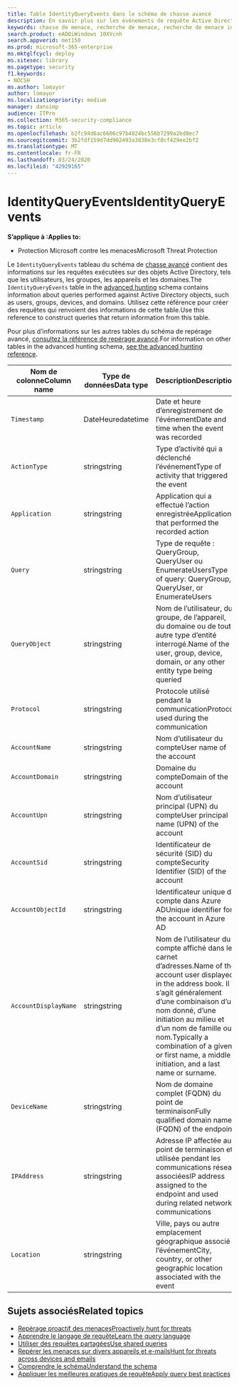 ```yaml
---
title: Table IdentityQueryEvents dans le schéma de chasse avancé
description: En savoir plus sur les événements de requête Active Directory dans la table IdentityQueryEvents du schéma de chasse avancé
keywords: chasse de menace, recherche de menace, recherche de menace informatique, protection contre les menaces Microsoft, Microsoft 365, MTP, M365, recherche, requête, télémétrie, référence de schéma, Kusto, table, colonne, type de données, description, IdentityQueryEvents, Azure AD, Active Directory, Azure ATP, identités, requêtes LDAP
search.product: eADQiWindows 10XVcnh
search.appverid: met150
ms.prod: microsoft-365-enterprise
ms.mktglfcycl: deploy
ms.sitesec: library
ms.pagetype: security
f1.keywords:
- NOCSH
ms.author: lomayor
author: lomayor
ms.localizationpriority: medium
manager: dansimp
audience: ITPro
ms.collection: M365-security-compliance
ms.topic: article
ms.openlocfilehash: b2fc94d6ac6606c97b4824bc556b7299a2bd8ec7
ms.sourcegitcommit: 3b2fdf159d7dd962493a3838e3cf0cf429ee2bf2
ms.translationtype: MT
ms.contentlocale: fr-FR
ms.lasthandoff: 03/24/2020
ms.locfileid: "42929165"
---
```

# <a name="identityqueryevents"></a><span data-ttu-id="f283f-104">IdentityQueryEvents</span><span class="sxs-lookup"><span data-stu-id="f283f-104">IdentityQueryEvents</span></span>

<span data-ttu-id="f283f-105">**S’applique à :**</span><span class="sxs-lookup"><span data-stu-id="f283f-105">**Applies to:**</span></span>
- <span data-ttu-id="f283f-106">Protection Microsoft contre les menaces</span><span class="sxs-lookup"><span data-stu-id="f283f-106">Microsoft Threat Protection</span></span>

<span data-ttu-id="f283f-107">Le `IdentityQueryEvents` tableau du schéma de [chasse avancé](advanced-hunting-overview.md) contient des informations sur les requêtes exécutées sur des objets Active Directory, tels que les utilisateurs, les groupes, les appareils et les domaines.</span><span class="sxs-lookup"><span data-stu-id="f283f-107">The `IdentityQueryEvents` table in the [advanced hunting](advanced-hunting-overview.md) schema contains information about queries performed against Active Directory objects, such as users, groups, devices, and domains.</span></span> <span data-ttu-id="f283f-108">Utilisez cette référence pour créer des requêtes qui renvoient des informations de cette table.</span><span class="sxs-lookup"><span data-stu-id="f283f-108">Use this reference to construct queries that return information from this table.</span></span>

<span data-ttu-id="f283f-109">Pour plus d’informations sur les autres tables du schéma de repérage avancé, [consultez la référence de repérage avancé](advanced-hunting-schema-tables.md).</span><span class="sxs-lookup"><span data-stu-id="f283f-109">For information on other tables in the advanced hunting schema, [see the advanced hunting reference](advanced-hunting-schema-tables.md).</span></span>

| <span data-ttu-id="f283f-110">Nom de colonne</span><span class="sxs-lookup"><span data-stu-id="f283f-110">Column name</span></span> | <span data-ttu-id="f283f-111">Type de données</span><span class="sxs-lookup"><span data-stu-id="f283f-111">Data type</span></span> | <span data-ttu-id="f283f-112">Description</span><span class="sxs-lookup"><span data-stu-id="f283f-112">Description</span></span> |
|-------------|-----------|-------------|
| `Timestamp` | <span data-ttu-id="f283f-113">DateHeure</span><span class="sxs-lookup"><span data-stu-id="f283f-113">datetime</span></span> | <span data-ttu-id="f283f-114">Date et heure d’enregistrement de l’événement</span><span class="sxs-lookup"><span data-stu-id="f283f-114">Date and time when the event was recorded</span></span> |
| `ActionType` | <span data-ttu-id="f283f-115">string</span><span class="sxs-lookup"><span data-stu-id="f283f-115">string</span></span> | <span data-ttu-id="f283f-116">Type d’activité qui a déclenché l’événement</span><span class="sxs-lookup"><span data-stu-id="f283f-116">Type of activity that triggered the event</span></span> |
| `Application` | <span data-ttu-id="f283f-117">string</span><span class="sxs-lookup"><span data-stu-id="f283f-117">string</span></span> | <span data-ttu-id="f283f-118">Application qui a effectué l’action enregistrée</span><span class="sxs-lookup"><span data-stu-id="f283f-118">Application that performed the recorded action</span></span> |
| `Query` | <span data-ttu-id="f283f-119">string</span><span class="sxs-lookup"><span data-stu-id="f283f-119">string</span></span> | <span data-ttu-id="f283f-120">Type de requête : QueryGroup, QueryUser ou EnumerateUsers</span><span class="sxs-lookup"><span data-stu-id="f283f-120">Type of query: QueryGroup, QueryUser, or EnumerateUsers</span></span> |
| `QueryObject` | <span data-ttu-id="f283f-121">string</span><span class="sxs-lookup"><span data-stu-id="f283f-121">string</span></span> | <span data-ttu-id="f283f-122">Nom de l’utilisateur, du groupe, de l’appareil, du domaine ou de tout autre type d’entité interrogé.</span><span class="sxs-lookup"><span data-stu-id="f283f-122">Name of the user, group, device, domain, or any other entity type being queried</span></span> |
| `Protocol` | <span data-ttu-id="f283f-123">string</span><span class="sxs-lookup"><span data-stu-id="f283f-123">string</span></span> | <span data-ttu-id="f283f-124">Protocole utilisé pendant la communication</span><span class="sxs-lookup"><span data-stu-id="f283f-124">Protocol used during the communication</span></span> |
| `AccountName` | <span data-ttu-id="f283f-125">string</span><span class="sxs-lookup"><span data-stu-id="f283f-125">string</span></span> | <span data-ttu-id="f283f-126">Nom d’utilisateur du compte</span><span class="sxs-lookup"><span data-stu-id="f283f-126">User name of the account</span></span> |
| `AccountDomain` | <span data-ttu-id="f283f-127">string</span><span class="sxs-lookup"><span data-stu-id="f283f-127">string</span></span> | <span data-ttu-id="f283f-128">Domaine du compte</span><span class="sxs-lookup"><span data-stu-id="f283f-128">Domain of the account</span></span> |
| `AccountUpn` | <span data-ttu-id="f283f-129">string</span><span class="sxs-lookup"><span data-stu-id="f283f-129">string</span></span> | <span data-ttu-id="f283f-130">Nom d’utilisateur principal (UPN) du compte</span><span class="sxs-lookup"><span data-stu-id="f283f-130">User principal name (UPN) of the account</span></span> |
| `AccountSid` | <span data-ttu-id="f283f-131">string</span><span class="sxs-lookup"><span data-stu-id="f283f-131">string</span></span> | <span data-ttu-id="f283f-132">Identificateur de sécurité (SID) du compte</span><span class="sxs-lookup"><span data-stu-id="f283f-132">Security Identifier (SID) of the account</span></span> |
| `AccountObjectId` | <span data-ttu-id="f283f-133">string</span><span class="sxs-lookup"><span data-stu-id="f283f-133">string</span></span> | <span data-ttu-id="f283f-134">Identificateur unique du compte dans Azure AD</span><span class="sxs-lookup"><span data-stu-id="f283f-134">Unique identifier for the account in Azure AD</span></span> |
| `AccountDisplayName` | <span data-ttu-id="f283f-135">string</span><span class="sxs-lookup"><span data-stu-id="f283f-135">string</span></span> | <span data-ttu-id="f283f-136">Nom de l’utilisateur du compte affiché dans le carnet d’adresses.</span><span class="sxs-lookup"><span data-stu-id="f283f-136">Name of the account user displayed in the address book.</span></span> <span data-ttu-id="f283f-137">Il s’agit généralement d’une combinaison d’un nom donné, d’une initiation au milieu et d’un nom de famille ou nom.</span><span class="sxs-lookup"><span data-stu-id="f283f-137">Typically a combination of a given or first name, a middle initiation, and a last name or surname.</span></span> |
| `DeviceName` | <span data-ttu-id="f283f-138">string</span><span class="sxs-lookup"><span data-stu-id="f283f-138">string</span></span> | <span data-ttu-id="f283f-139">Nom de domaine complet (FQDN) du point de terminaison</span><span class="sxs-lookup"><span data-stu-id="f283f-139">Fully qualified domain name (FQDN) of the endpoint</span></span> |
| `IPAddress` | <span data-ttu-id="f283f-140">string</span><span class="sxs-lookup"><span data-stu-id="f283f-140">string</span></span> | <span data-ttu-id="f283f-141">Adresse IP affectée au point de terminaison et utilisée pendant les communications réseau associées</span><span class="sxs-lookup"><span data-stu-id="f283f-141">IP address assigned to the endpoint and used during related network communications</span></span> |
| `Location` | <span data-ttu-id="f283f-142">string</span><span class="sxs-lookup"><span data-stu-id="f283f-142">string</span></span> | <span data-ttu-id="f283f-143">Ville, pays ou autre emplacement géographique associé à l’événement</span><span class="sxs-lookup"><span data-stu-id="f283f-143">City, country, or other geographic location associated with the event</span></span> |

## <a name="related-topics"></a><span data-ttu-id="f283f-144">Sujets associés</span><span class="sxs-lookup"><span data-stu-id="f283f-144">Related topics</span></span>
- [<span data-ttu-id="f283f-145">Repérage proactif des menaces</span><span class="sxs-lookup"><span data-stu-id="f283f-145">Proactively hunt for threats</span></span>](advanced-hunting-overview.md)
- [<span data-ttu-id="f283f-146">Apprendre le langage de requête</span><span class="sxs-lookup"><span data-stu-id="f283f-146">Learn the query language</span></span>](advanced-hunting-query-language.md)
- [<span data-ttu-id="f283f-147">Utiliser des requêtes partagées</span><span class="sxs-lookup"><span data-stu-id="f283f-147">Use shared queries</span></span>](advanced-hunting-shared-queries.md)
- [<span data-ttu-id="f283f-148">Repérer les menaces sur divers appareils et e-mails</span><span class="sxs-lookup"><span data-stu-id="f283f-148">Hunt for threats across devices and emails</span></span>](advanced-hunting-query-emails-devices.md)
- [<span data-ttu-id="f283f-149">Comprendre le schéma</span><span class="sxs-lookup"><span data-stu-id="f283f-149">Understand the schema</span></span>](advanced-hunting-schema-tables.md)
- [<span data-ttu-id="f283f-150">Appliquer les meilleures pratiques de requête</span><span class="sxs-lookup"><span data-stu-id="f283f-150">Apply query best practices</span></span>](advanced-hunting-best-practices.md)
